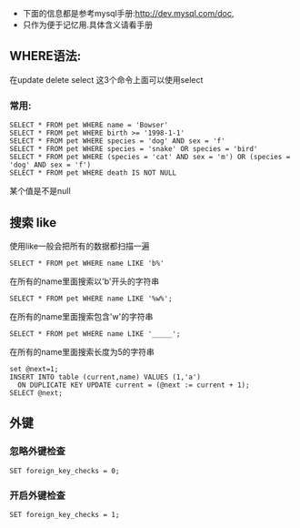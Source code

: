 * 下面的信息都是参考mysql手册:http://dev.mysql.com/doc,
* 只作为便于记忆用.具体含义请看手册


## WHERE语法:
在update delete select 这3个命令上面可以使用select
### 常用:
```
SELECT * FROM pet WHERE name = 'Bowser'
SELECT * FROM pet WHERE birth >= '1998-1-1'
SELECT * FROM pet WHERE species = 'dog' AND sex = 'f'
SELECT * FROM pet WHERE species = 'snake' OR species = 'bird'
SELECT * FROM pet WHERE (species = 'cat' AND sex = 'm') OR (species = 'dog' AND sex = 'f')
SELECT * FROM pet WHERE death IS NOT NULL
```
某个值是不是null

## 搜索 like
使用like一般会把所有的数据都扫描一遍
```
SELECT * FROM pet WHERE name LIKE 'b%'
```
在所有的name里面搜索以'b'开头的字符串
```
SELECT * FROM pet WHERE name LIKE '%w%';
```
在所有的name里面搜索包含'w'的字符串
```
SELECT * FROM pet WHERE name LIKE '_____';
```
在所有的name里面搜索长度为5的字符串
```
set @next=1;
INSERT INTO table (current,name) VALUES (1,'a')
  ON DUPLICATE KEY UPDATE current = (@next := current + 1);
SELECT @next;
```
## 外键
### 忽略外键检查
```
SET foreign_key_checks = 0;
```
### 开启外键检查
```
SET foreign_key_checks = 1;
